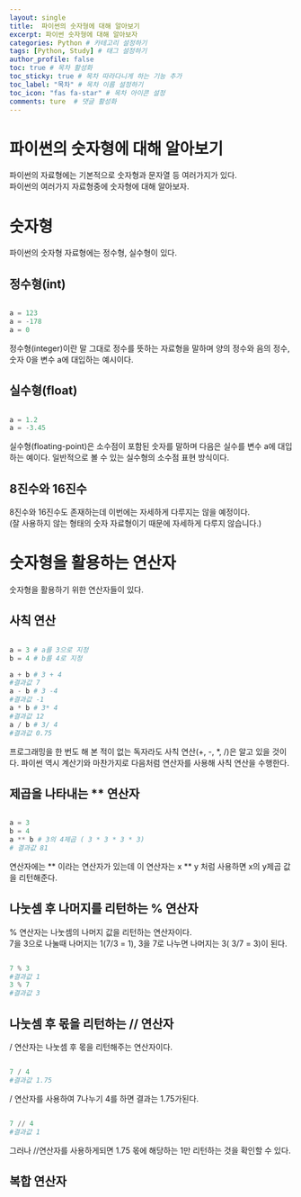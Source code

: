 ```yaml
---
layout: single
title:  파이썬의 숫자형에 대해 알아보기
excerpt: 파이썬 숫자형에 대해 알아보자
categories: Python # 카테고리 설정하기 
tags: [Python, Study] # 태그 설정하기 
author_profile: false
toc: true # 목차 활성화 
toc_sticky: true # 목차 따라다니게 하는 기능 추가
toc_label: "목차" # 목차 이름 설정하기 
toc_icon: "fas fa-star" # 목차 아이콘 설정 
comments: ture  # 댓글 활성화 
---
```


# 파이썬의 숫자형에 대해 알아보기
파이썬의 자료형에는 기본적으로 숫자형과 문자열 등 여러가지가 있다.   
파이썬의 여러가지 자료형중에 숫자형에 대해 알아보자.   

# 숫자형 
파이썬의 숫자형 자료형에는 정수형, 실수형이 있다.   

## 정수형(int)

```python

a = 123
a = -178
a = 0


```
정수형(integer)이란 말 그대로 정수를 뜻하는 자료형을 말하며 양의 정수와 음의 정수, 숫자 0을 변수 a에 대입하는 예시이다.   

## 실수형(float)

```python

a = 1.2
a = -3.45

```
실수형(floating-point)은 소수점이 포함된 숫자를 말하며 다음은 실수를 변수 a에 대입하는 예이다. 일반적으로 볼 수 있는 실수형의 소수점 표현 방식이다.   

## 8진수와 16진수
8진수와 16진수도 존재하는데 이번에는 자세하게 다루지는 않을 예정이다.   
(잘 사용하지 않는 형태의 숫자 자료형이기 때문에 자세하게 다루지 않습니다.)   

# 숫자형을 활용하는 연산자
숫자형을 활용하기 위한 연산자들이 있다.

## 사칙 연산
```python

a = 3 # a를 3으로 지정
b = 4 # b를 4로 지정

a + b # 3 + 4
#결과값 7
a - b # 3 -4
#결과값 -1
a * b # 3* 4
#결과값 12
a / b # 3/ 4
#결과값 0.75

```

프로그래밍을 한 번도 해 본 적이 없는 독자라도 사칙 연산(+, -, *, /)은 알고 있을 것이다. 파이썬 역시 계산기와 마찬가지로 다음처럼 연산자를 사용해 사칙 연산을 수행한다.

## 제곱을 나타내는 ** 연산자 
```python

a = 3
b = 4
a ** b # 3의 4제곱 ( 3 * 3 * 3 * 3)
# 결과값 81

```
연산자에는 ** 이라는 연산자가 있는데 이 연산자는 x ** y 처럼 사용하면 x의 y제곱 값을 리턴해준다.   

## 나눗셈 후 나머지를 리턴하는 % 연산자
% 연산자는 나눗셈의 나머지 값을 리턴하는 연산자이다.   
7을 3으로 나눌때 나머지는 1(7/3 = 1), 3을 7로 나누면 나머지는 3( 3/7 = 3)이 된다.   

```python

7 % 3
#결과값 1
3 % 7
#결과값 3

```

## 나눗셈 후 몫을 리턴하는 // 연산자
/ 연산자는 나눗셈 후 몫을 리턴해주는 연산자이다.

```python

7 / 4
#결과값 1.75

```
/ 연산자를 사용하여 7나누기 4를 하면 결과는 1.75가된다. 

```python

7 // 4
#결과값 1

```
그러나 //연산자를 사용하게되면 1.75 몫에 해당하는 1만 리턴하는 것을 확인할 수 있다.   

## 복합 연산자
